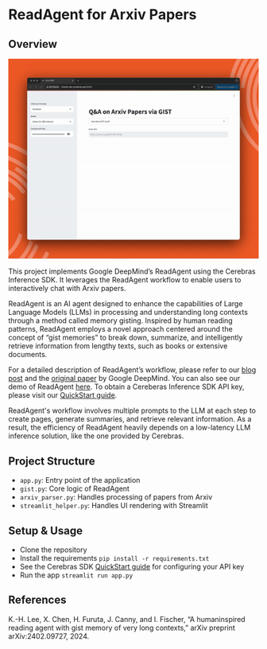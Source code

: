 # ReadAgent for Arxiv Papers

## Overview

<p align="center">
  <img src="images/gist.gif" alt="ReadAgent">
</p>

This project implements Google DeepMind’s ReadAgent using the Cerebras Inference SDK. It leverages the ReadAgent workflow to enable users to interactively chat with Arxiv papers.

ReadAgent is an AI agent designed to enhance the capabilities of Large Language Models (LLMs) in processing and understanding long contexts through a method called memory gisting. Inspired by human reading patterns, ReadAgent employs a novel approach centered around the concept of “gist memories” to break down, summarize, and intelligently retrieve information from lengthy texts, such as books or extensive documents.

For a detailed description of ReadAgent’s workflow, please refer to our [blog post](https://cerebras.ai/blog/readagent-bringing-gist-memory-to-ai) and the [original paper](https://arxiv.org/abs/2402.09727) by Google DeepMind. You can also see our demo of ReadAgent [here](https://gist-app.replit.app/). To obtain a Cereberas Inference SDK API key, please visit our [QuickStart guide](https://inference-docs.cerebras.ai/quickstart). 

ReadAgent's workflow involves multiple prompts to the LLM at each step to create pages, generate summaries, and retrieve relevant information. As a result, the efficiency of ReadAgent heavily depends on a low-latency LLM inference solution, like the one provided by Cerebras.

## Project Structure

- `app.py`: Entry point of the application
- `gist.py`: Core logic of ReadAgent
- `arxiv_parser.py`: Handles processing of papers from Arxiv
- `streamlit_helper.py`: Handles UI rendering with Streamlit

## Setup & Usage

- Clone the repository
- Install the requirements `pip install -r requirements.txt`
- See the Cerebras SDK [QuickStart guide](https://inference-docs.cerebras.ai/quickstart) for configuring your API key
- Run the app `streamlit run app.py`

## References

K.-H. Lee, X. Chen, H. Furuta, J. Canny, and I. Fischer, “A humaninspired reading agent with gist memory of very long contexts,” arXiv preprint arXiv:2402.09727, 2024.
